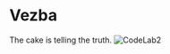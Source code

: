 # Vezba


The cake is telling the truth.
![CodeLab2](https://user-images.githubusercontent.com/62945774/83360404-69d69280-a381-11ea-90bc-83adb79cf059.png)


